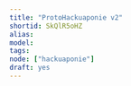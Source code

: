 ```yaml
---
title: "ProtoHackuaponie v2"
shortid: SkQlR5oHZ
alias:
model:
tags:
node: ["hackuaponie"]
draft: yes
---
```

